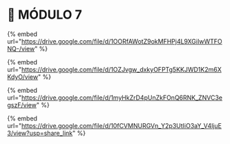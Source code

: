 # 🤩 MÓDULO 7

{% embed url="https://drive.google.com/file/d/1OORfAWotZ9okMFHPj4L9XGiIwWTFONQ-/view" %}

{% embed url="https://drive.google.com/file/d/1OZJvgw_dxkyOFPTg5KKJWD1K2m6XKdyO/view" %}

{% embed url="https://drive.google.com/file/d/1myHkZrD4pUnZkFOnQ6RNK_ZNVC3egszF/view" %}

{% embed url="https://drive.google.com/file/d/10fCVMNURGVn_Y2p3UtIiO3aY_V4ljuE3/view?usp=share_link" %}
